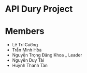 # API Dury Project
# Members
- Lê Trí Cường
- Trần Minh Hòa
- Nguyễn Trọng Đăng Khoa _ Leader
- Nguyễn Duy Tài
- Huỳnh Thanh Tân